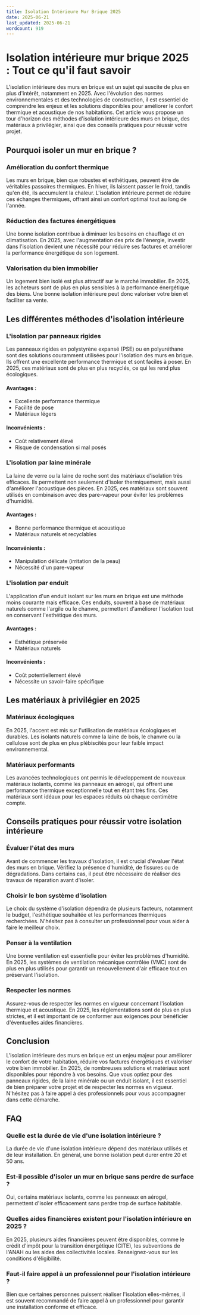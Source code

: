 ```yaml
---
title: Isolation Intérieure Mur Brique 2025
date: 2025-06-21
last_updated: 2025-06-21
wordcount: 919
---
```


# Isolation intérieure mur brique 2025 : Tout ce qu'il faut savoir

L'isolation intérieure des murs en brique est un sujet qui suscite de plus en plus d'intérêt, notamment en 2025. Avec l'évolution des normes environnementales et des technologies de construction, il est essentiel de comprendre les enjeux et les solutions disponibles pour améliorer le confort thermique et acoustique de nos habitations. Cet article vous propose un tour d'horizon des méthodes d'isolation intérieure des murs en brique, des matériaux à privilégier, ainsi que des conseils pratiques pour réussir votre projet.

## Pourquoi isoler un mur en brique ?

### Amélioration du confort thermique

Les murs en brique, bien que robustes et esthétiques, peuvent être de véritables passoires thermiques. En hiver, ils laissent passer le froid, tandis qu'en été, ils accumulent la chaleur. L'isolation intérieure permet de réduire ces échanges thermiques, offrant ainsi un confort optimal tout au long de l'année.

### Réduction des factures énergétiques

Une bonne isolation contribue à diminuer les besoins en chauffage et en climatisation. En 2025, avec l'augmentation des prix de l'énergie, investir dans l'isolation devient une nécessité pour réduire ses factures et améliorer la performance énergétique de son logement.

### Valorisation du bien immobilier

Un logement bien isolé est plus attractif sur le marché immobilier. En 2025, les acheteurs sont de plus en plus sensibles à la performance énergétique des biens. Une bonne isolation intérieure peut donc valoriser votre bien et faciliter sa vente.

## Les différentes méthodes d'isolation intérieure

### L'isolation par panneaux rigides

Les panneaux rigides en polystyrène expansé (PSE) ou en polyuréthane sont des solutions couramment utilisées pour l'isolation des murs en brique. Ils offrent une excellente performance thermique et sont faciles à poser. En 2025, ces matériaux sont de plus en plus recyclés, ce qui les rend plus écologiques.

#### Avantages :
- Excellente performance thermique
- Facilité de pose
- Matériaux légers

#### Inconvénients :
- Coût relativement élevé
- Risque de condensation si mal posés

### L'isolation par laine minérale

La laine de verre ou la laine de roche sont des matériaux d'isolation très efficaces. Ils permettent non seulement d'isoler thermiquement, mais aussi d'améliorer l'acoustique des pièces. En 2025, ces matériaux sont souvent utilisés en combinaison avec des pare-vapeur pour éviter les problèmes d'humidité.

#### Avantages :
- Bonne performance thermique et acoustique
- Matériaux naturels et recyclables

#### Inconvénients :
- Manipulation délicate (irritation de la peau)
- Nécessité d'un pare-vapeur

### L'isolation par enduit

L'application d'un enduit isolant sur les murs en brique est une méthode moins courante mais efficace. Ces enduits, souvent à base de matériaux naturels comme l'argile ou le chanvre, permettent d'améliorer l'isolation tout en conservant l'esthétique des murs.

#### Avantages :
- Esthétique préservée
- Matériaux naturels

#### Inconvénients :
- Coût potentiellement élevé
- Nécessite un savoir-faire spécifique

## Les matériaux à privilégier en 2025

### Matériaux écologiques

En 2025, l'accent est mis sur l'utilisation de matériaux écologiques et durables. Les isolants naturels comme la laine de bois, le chanvre ou la cellulose sont de plus en plus plébiscités pour leur faible impact environnemental.

### Matériaux performants

Les avancées technologiques ont permis le développement de nouveaux matériaux isolants, comme les panneaux en aérogel, qui offrent une performance thermique exceptionnelle tout en étant très fins. Ces matériaux sont idéaux pour les espaces réduits où chaque centimètre compte.

## Conseils pratiques pour réussir votre isolation intérieure

### Évaluer l'état des murs

Avant de commencer les travaux d'isolation, il est crucial d'évaluer l'état des murs en brique. Vérifiez la présence d'humidité, de fissures ou de dégradations. Dans certains cas, il peut être nécessaire de réaliser des travaux de réparation avant d'isoler.

### Choisir le bon système d'isolation

Le choix du système d'isolation dépendra de plusieurs facteurs, notamment le budget, l'esthétique souhaitée et les performances thermiques recherchées. N'hésitez pas à consulter un professionnel pour vous aider à faire le meilleur choix.

### Penser à la ventilation

Une bonne ventilation est essentielle pour éviter les problèmes d'humidité. En 2025, les systèmes de ventilation mécanique contrôlée (VMC) sont de plus en plus utilisés pour garantir un renouvellement d'air efficace tout en préservant l'isolation.

### Respecter les normes

Assurez-vous de respecter les normes en vigueur concernant l'isolation thermique et acoustique. En 2025, les réglementations sont de plus en plus strictes, et il est important de se conformer aux exigences pour bénéficier d'éventuelles aides financières.

## Conclusion

L'isolation intérieure des murs en brique est un enjeu majeur pour améliorer le confort de votre habitation, réduire vos factures énergétiques et valoriser votre bien immobilier. En 2025, de nombreuses solutions et matériaux sont disponibles pour répondre à vos besoins. Que vous optiez pour des panneaux rigides, de la laine minérale ou un enduit isolant, il est essentiel de bien préparer votre projet et de respecter les normes en vigueur. N'hésitez pas à faire appel à des professionnels pour vous accompagner dans cette démarche.

## FAQ

### Quelle est la durée de vie d'une isolation intérieure ?

La durée de vie d'une isolation intérieure dépend des matériaux utilisés et de leur installation. En général, une bonne isolation peut durer entre 20 et 50 ans.

### Est-il possible d'isoler un mur en brique sans perdre de surface ?

Oui, certains matériaux isolants, comme les panneaux en aérogel, permettent d'isoler efficacement sans perdre trop de surface habitable.

### Quelles aides financières existent pour l'isolation intérieure en 2025 ?

En 2025, plusieurs aides financières peuvent être disponibles, comme le crédit d'impôt pour la transition énergétique (CITE), les subventions de l'ANAH ou les aides des collectivités locales. Renseignez-vous sur les conditions d'éligibilité.

### Faut-il faire appel à un professionnel pour l'isolation intérieure ?

Bien que certaines personnes puissent réaliser l'isolation elles-mêmes, il est souvent recommandé de faire appel à un professionnel pour garantir une installation conforme et efficace.